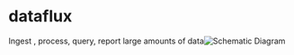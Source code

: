dataflux
========

Ingest , process, query, report large amounts of data![Schematic Diagram](//SchematicDiagram.jpg)
